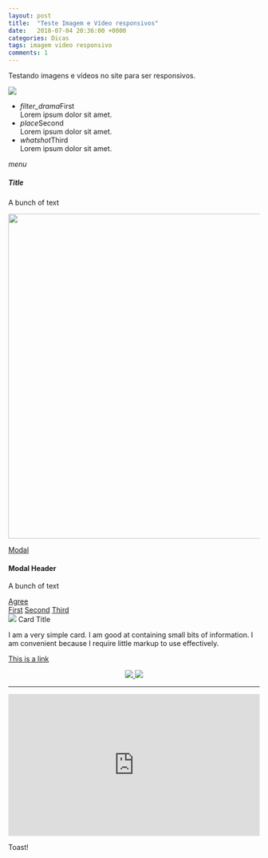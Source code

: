 ```yaml
---
layout: post
title:  "Teste Imagem e Vídeo responsivos"
date:   2018-07-04 20:36:00 +0000
categories: Dicas
tags: imagem video responsivo
comments: 1
---
```



Testando imagens e vídeos no site para ser responsivos.

<div class="parallax-container">
 <div class="parallax"><img src="https://timeline.canaltech.com.br/272326.700/google-remove-botao-ver-imagem-das-buscas-para-evitar-roubo-108334.jpg"></div>
</div>


<ul class="collapsible">
  <li>
    <div class="collapsible-header"><i class="material-icons">filter_drama</i>First</div>
    <div class="collapsible-body"><span>Lorem ipsum dolor sit amet.</span></div>
  </li>
  <li>
    <div class="collapsible-header"><i class="material-icons">place</i>Second</div>
    <div class="collapsible-body"><span>Lorem ipsum dolor sit amet.</span></div>
  </li>
  <li>
    <div class="collapsible-header"><i class="material-icons">whatshot</i>Third</div>
    <div class="collapsible-body"><span>Lorem ipsum dolor sit amet.</span></div>
  </li>
</ul>



<!-- Element Showed -->
<a id="menu" class="waves-effect waves-light btn btn-floating" ><i class="material-icons">menu</i></a>

<!-- Tap Target Structure -->
<div class="tap-target" data-target="menu">
  <div class="tap-target-content">
    <h5>Title</h5>
    <p>A bunch of text</p>
  </div>
</div>


<img class="materialboxed" width="650" src="http://www.fundosanimais.com/1280x1024/imagens-gatos.jpg">



<!-- Modal Trigger -->
<a class="waves-effect waves-light btn modal-trigger" href="#modal1">Modal</a>

<!-- Modal Structure -->
<div id="modal1" class="modal">
  <div class="modal-content">
    <h4>Modal Header</h4>
    <p>A bunch of text</p>
  </div>
  <div class="modal-footer">
    <a href="#!" class="modal-close waves-effect waves-green btn-flat">Agree</a>
  </div>
</div>




<nav>
  <div class="nav-wrapper">
    <div class="col s12">
      <a href="#!" class="breadcrumb">First</a>
      <a href="#!" class="breadcrumb">Second</a>
      <a href="#!" class="breadcrumb">Third</a>
    </div>
  </div>
</nav>




<div class="row">
  <div class="col s12 m7">
    <div class="card">
      <div class="card-image">
        <img src="images/sample-1.jpg">
        <span class="card-title">Card Title</span>
      </div>
      <div class="card-content">
        <p>I am a very simple card. I am good at containing small bits of information.
          I am convenient because I require little markup to use effectively.</p>
      </div>
      <div class="card-action">
        <a href="#">This is a link</a>
      </div>
    </div>
  </div>
</div>








<style>
img{
	max-width:100%;
	height:auto;
}
</style>

<p align="center">  
<a href="https://www.youtube.com/embed/dLx22jYFEfo" target="_blank">
<img src="https://timeline.canaltech.com.br/272326.700/google-remove-botao-ver-imagem-das-buscas-para-evitar-roubo-108334.jpg" />
</a>
<img src="https://static.noticiasaominuto.com.br/stockimages/1920/naom_59f4e0054f428.jpg" />
</p>


----

<style>.embed-container { position: relative; padding-bottom: 56.25%; width: 100%; } .embed-container iframe { position: absolute; width: 100%; height: 100%; border: none; }</style><div class='embed-container'><iframe src='https://www.youtube.com/embed/dLx22jYFEfo'></iframe></div>


<a onclick="M.toast({html: 'I am a toast'})" class="btn">Toast!</a>

